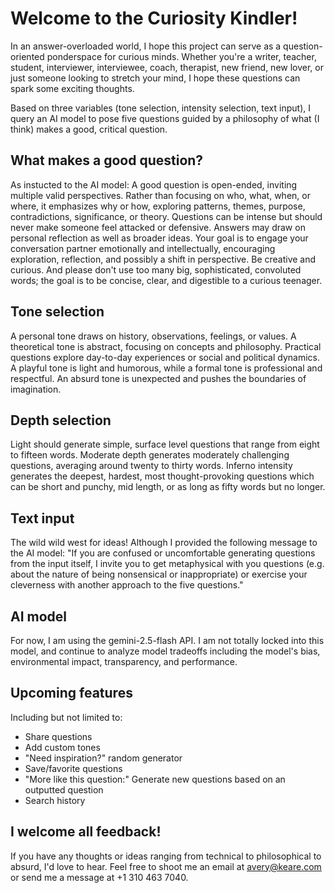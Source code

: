 # Welcome to the Curiosity Kindler!

In an answer-overloaded world, I hope this project can serve as a question-oriented ponderspace for curious minds. Whether you're a writer, teacher, student, interviewer, interviewee, coach, therapist, new friend, new lover, or just someone looking to stretch your mind, I hope these questions can spark some exciting thoughts.

Based on three variables (tone selection, intensity selection, text input), I query an AI model to pose five questions guided by a philosophy of what (I think) makes a good, critical question. 

## What makes a good question?

As instucted to the AI model: A good question is open-ended, inviting multiple valid perspectives. Rather than focusing on who, what, when, or where, it emphasizes why or how, exploring patterns, themes, purpose, contradictions, significance, or theory. Questions can be intense but should never make someone feel attacked or defensive. Answers may draw on personal reflection as well as broader ideas. Your goal is to engage your conversation partner emotionally and intellectually, encouraging exploration, reflection, and possibly a shift in perspective. Be creative and curious. And please don't use too many big, sophisticated, convoluted words; the goal is to be concise, clear, and digestible to a curious teenager. 

## Tone selection

A personal tone draws on history, observations, feelings, or values. 
A theoretical tone is abstract, focusing on concepts and philosophy. 
Practical questions explore day-to-day experiences or social and political dynamics. 
A playful tone is light and humorous, while a formal tone is professional and respectful. 
An absurd tone is unexpected and pushes the boundaries of imagination. 

## Depth selection

Light should generate simple, surface level questions that range from eight to fifteen words. Moderate depth generates moderately challenging questions, averaging around twenty to thirty words. Inferno intensity generates the deepest, hardest, most thought-provoking questions which can be short and punchy, mid length, or as long as fifty words but no longer.

## Text input

The wild wild west for ideas! Although I provided the following message to the AI model: "If you are confused or uncomfortable generating questions from the input itself, I invite you to get metaphysical with you questions (e.g. about the nature of being nonsensical or inappropriate) or exercise your cleverness with another approach to the five questions."

## AI model

For now, I am using the gemini-2.5-flash API. I am not totally locked into this model, and continue to analyze model tradeoffs including the model's bias, environmental impact, transparency, and performance.

## Upcoming features

Including but not limited to:
- Share questions
- Add custom tones
- "Need inspiration?" random generator
- Save/favorite questions
- "More like this question:" Generate new questions based on an outputted question 
- Search history


## I welcome all feedback!

If you have any thoughts or ideas ranging from technical to philosophical to absurd, I'd love to hear. Feel free to shoot me an email at avery@keare.com or send me a message at +1 310 463 7040.

